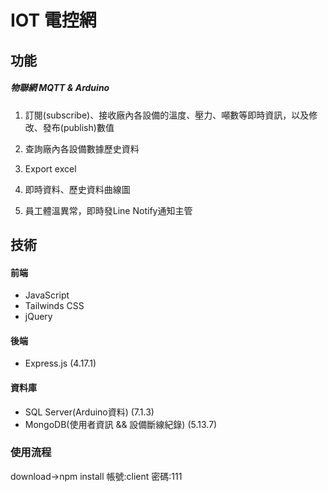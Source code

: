 # IOT 電控網

## 功能
##### 物聯網 MQTT & Arduino
1. 訂閱(subscribe)、接收廠內各設備的溫度、壓力、噸數等即時資訊，以及修改、發布(publish)數值

2. 查詢廠內各設備數據歷史資料

3. Export excel

4. 即時資料、歷史資料曲線圖

5. 員工體溫異常，即時發Line Notify通知主管

## 技術
#### 前端
- JavaScript
- Tailwinds CSS
- jQuery

#### 後端
- Express.js (4.17.1)

#### 資料庫
- SQL Server(Arduino資料) (7.1.3)
- MongoDB(使用者資訊 && 設備斷線紀錄) (5.13.7)

### 使用流程
download->npm install
帳號:client
密碼:111
